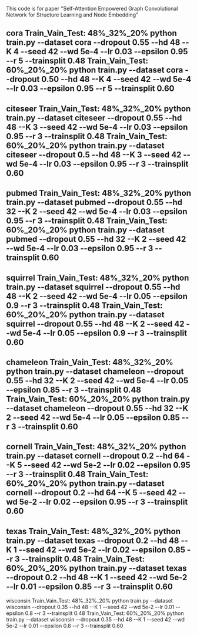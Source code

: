 This code is for paper "Self-Attention Empowered Graph Convolutional Network for Structure Learning and Node Embedding"

cora
Train_Vain_Test: 48%_32%_20%
python train.py  --dataset cora --dropout 0.55 --hd 48 --K 4 --seed 42 --wd 5e-4 --lr 0.03 --epsilon 0.95 --r 5 --trainsplit 0.48 
Train_Vain_Test: 60%_20%_20%
python train.py  --dataset cora --dropout 0.50 --hd 48 --K 4 --seed 42 --wd 5e-4 --lr 0.03 --epsilon 0.95 --r 5 --trainsplit 0.60 
--------------------------------------------------------------------------------------------------------------------------------
citeseer
Train_Vain_Test: 48%_32%_20%
python train.py  --dataset citeseer --dropout 0.55 --hd 48 --K 3 --seed 42 --wd 5e-4 --lr 0.03 --epsilon 0.95 --r 3 --trainsplit 0.48
Train_Vain_Test: 60%_20%_20%
python train.py --dataset citeseer --dropout 0.5 --hd 48 --K 3 --seed 42 --wd 5e-4 --lr 0.03 --epsilon 0.95 --r 3 --trainsplit 0.60
------------------------------------------------------------------------------------------------------------------------------------
pubmed
Train_Vain_Test: 48%_32%_20%
python train.py  --dataset pubmed --dropout 0.55 --hd 32 --K 2 --seed 42 --wd 5e-4 --lr 0.03 --epsilon 0.95 --r 3 --trainsplit 0.48
Train_Vain_Test: 60%_20%_20%
python train.py  --dataset pubmed --dropout 0.55 --hd 32 --K 2 --seed 42 --wd 5e-4 --lr 0.03 --epsilon 0.95 --r 3 --trainsplit 0.60 
------------------------------------------------------------------------------------------------------------------------------------
squirrel
Train_Vain_Test: 48%_32%_20%
python train.py  --dataset squirrel --dropout 0.55 --hd 48 --K 2 --seed 42 --wd 5e-4 --lr 0.05 --epsilon 0.9 --r 3 --trainsplit 0.48
Train_Vain_Test: 60%_20%_20%
python train.py  --dataset squirrel --dropout 0.55 --hd 48 --K 2 --seed 42 --wd 5e-4 --lr 0.05 --epsilon 0.9 --r 3 --trainsplit 0.60 
------------------------------------------------------------------------------------------------------------------------------------
chameleon
Train_Vain_Test: 48%_32%_20%
python train.py  --dataset chameleon --dropout 0.55 --hd 32 --K 2 --seed 42 --wd 5e-4 --lr 0.05 --epsilon 0.85 --r 3 --trainsplit 0.48
Train_Vain_Test: 60%_20%_20%
python train.py  --dataset chameleon --dropout 0.55 --hd 32 --K 2 --seed 42 --wd 5e-4 --lr 0.05 --epsilon 0.85 --r 3 --trainsplit 0.60
------------------------------------------------------------------------------------------------------------------------------------
cornell
Train_Vain_Test: 48%_32%_20%
python train.py  --dataset cornell --dropout 0.2 --hd 64 --K 5 --seed 42 --wd 5e-2 --lr 0.02 --epsilon 0.95 --r 3 --trainsplit 0.48
Train_Vain_Test: 60%_20%_20%
python train.py  --dataset cornell --dropout 0.2 --hd 64 --K 5 --seed 42 --wd 5e-2 --lr 0.02 --epsilon 0.95 --r 3 --trainsplit 0.60
------------------------------------------------------------------------------------------------------------------------------------
texas
Train_Vain_Test: 48%_32%_20%
python train.py  --dataset texas --dropout 0.2 --hd 48 --K 1 --seed 42 --wd 5e-2 --lr 0.02 --epsilon 0.85 --r 3 --trainsplit 0.48
Train_Vain_Test: 60%_20%_20%
python train.py  --dataset texas --dropout 0.2 --hd 48 --K 1 --seed 42 --wd 5e-2 --lr 0.01 --epsilon 0.85 --r 3 --trainsplit 0.60
------------------------------------------------------------------------------------------------------------------------------------
wisconsin
Train_Vain_Test: 48%_32%_20%
python train.py  --dataset wisconsin --dropout 0.35 --hd 48 --K 1 --seed 42 --wd 5e-2 --lr 0.01 --epsilon 0.8 --r 3 --trainsplit 0.48
Train_Vain_Test: 60%_20%_20%
python train.py  --dataset wisconsin --dropout 0.35 --hd 48 --K 1 --seed 42 --wd 5e-2 --lr 0.01 --epsilon 0.8 --r 3 --trainsplit 0.60 
